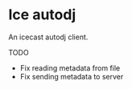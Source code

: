 Ice autodj
==

An icecast autodj client.

TODO
- Fix reading metadata from file
- Fix sending metadata to server
